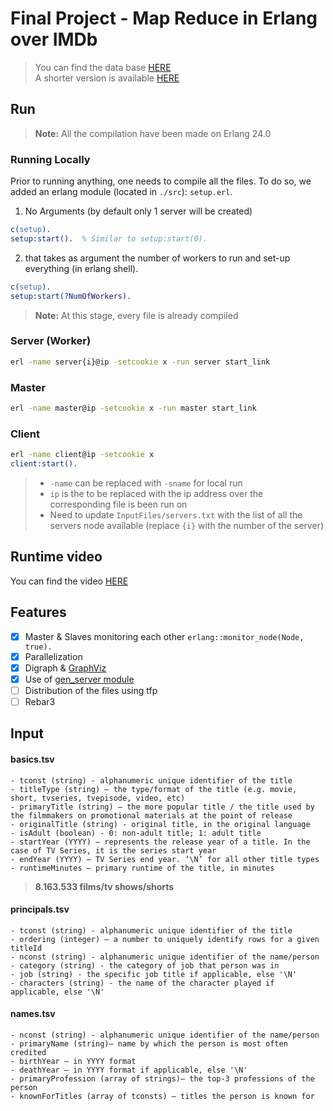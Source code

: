 # Final Project - Map Reduce in Erlang over IMDb

> You can find the data base [HERE](https://datasets.imdbws.com)  
> A shorter version is available [HERE](https://github.com/RubenFr/IMDB_MapReduce/tree/master/src/master/InputFiles)

## Run

> __Note:__ All the compilation have been made on Erlang 24.0

### Running Locally

Prior to running anything, one needs to compile all the files. To do so, we added an erlang module (located in `./src`): `setup.erl`.

1. No Arguments (by default only 1 server will be created)

```erlang
c(setup).
setup:start().  % Similar to setup:start(0).
```

2. that takes as argument the number of workers to run and set-up everything (in erlang shell).

```erlang
c(setup).
setup:start(?NumOfWorkers).
```

> __Note:__ At this stage, every file is already compiled

### Server (Worker)
```bash
erl -name server{i}@ip -setcookie x -run server start_link
```

### Master
```bash
erl -name master@ip -setcookie x -run master start_link
```

### Client
```bash
erl -name client@ip -setcookie x
client:start().
```

>   * `-name` can be replaced with `-sname` for local run
>   * `ip` is the to be replaced with the ip address over the corresponding file is been run on
>   * Need to update `InputFiles/servers.txt` with the list of all the servers node available (replace `{i}` with the number of the server)

## Runtime video
You can find the video [HERE](https://www.youtube.com/watch?v=gCopIflEc6I)

## Features

- [x] Master & Slaves monitoring each other `erlang::monitor_node(Node, true).`
- [x] Parallelization
- [x] Digraph & [GraphViz](https://github.com/glejeune/erlang-graphviz)
- [x] Use of [gen_server module](https://erlang.org/doc/man/gen_server.html)
- [ ] Distribution of the files using tfp
- [ ] Rebar3

## Input

#### basics.tsv
    - tconst (string) - alphanumeric unique identifier of the title  
    - titleType (string) – the type/format of the title (e.g. movie, short, tvseries, tvepisode, video, etc)
    - primaryTitle (string) – the more popular title / the title used by the filmmakers on promotional materials at the point of release  
    - originalTitle (string) - original title, in the original language  
    - isAdult (boolean) - 0: non-adult title; 1: adult title  
    - startYear (YYYY) – represents the release year of a title. In the case of TV Series, it is the series start year  
    - endYear (YYYY) – TV Series end year. ‘\N’ for all other title types  
    - runtimeMinutes – primary runtime of the title, in minutes

> __8.163.533 films/tv shows/shorts__

#### principals.tsv
    - tconst (string) - alphanumeric unique identifier of the title  
    - ordering (integer) – a number to uniquely identify rows for a given titleId  
    - nconst (string) - alphanumeric unique identifier of the name/person  
    - category (string) - the category of job that person was in  
    - job (string) - the specific job title if applicable, else '\N'  
    - characters (string) - the name of the character played if applicable, else '\N'  
#### names.tsv
    - nconst (string) - alphanumeric unique identifier of the name/person  
    - primaryName (string)– name by which the person is most often credited  
    - birthYear – in YYYY format  
    - deathYear – in YYYY format if applicable, else '\N'  
    - primaryProfession (array of strings)– the top-3 professions of the person  
    - knownForTitles (array of tconsts) – titles the person is known for  
